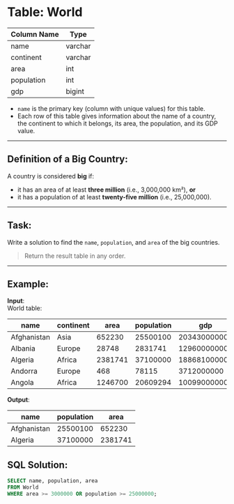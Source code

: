# Table: World

| Column Name | Type    |
|-------------|---------|
| name        | varchar |
| continent   | varchar |
| area        | int     |
| population  | int     |
| gdp         | bigint  |

- `name` is the primary key (column with unique values) for this table.
- Each row of this table gives information about the name of a country, the continent to which it belongs, its area, the population, and its GDP value.

---

## Definition of a Big Country:

A country is considered **big** if:
- it has an area of at least **three million** (i.e., 3,000,000 km²), **or**
- it has a population of at least **twenty-five million** (i.e., 25,000,000).

---

## Task:

Write a solution to find the `name`, `population`, and `area` of the big countries.

> Return the result table in any order.

---

## Example:

**Input**:  
World table:

| name        | continent | area    | population | gdp          |
|-------------|-----------|---------|------------|--------------|
| Afghanistan | Asia      | 652230  | 25500100   | 20343000000  |
| Albania     | Europe    | 28748   | 2831741    | 12960000000  |
| Algeria     | Africa    | 2381741 | 37100000   | 188681000000 |
| Andorra     | Europe    | 468     | 78115      | 3712000000   |
| Angola      | Africa    | 1246700 | 20609294   | 100990000000 |

**Output**:

| name        | population | area    |
|-------------|------------|---------|
| Afghanistan | 25500100   | 652230  |
| Algeria     | 37100000   | 2381741 |

## SQL Solution:

```sql
SELECT name, population, area
FROM World
WHERE area >= 3000000 OR population >= 25000000;

